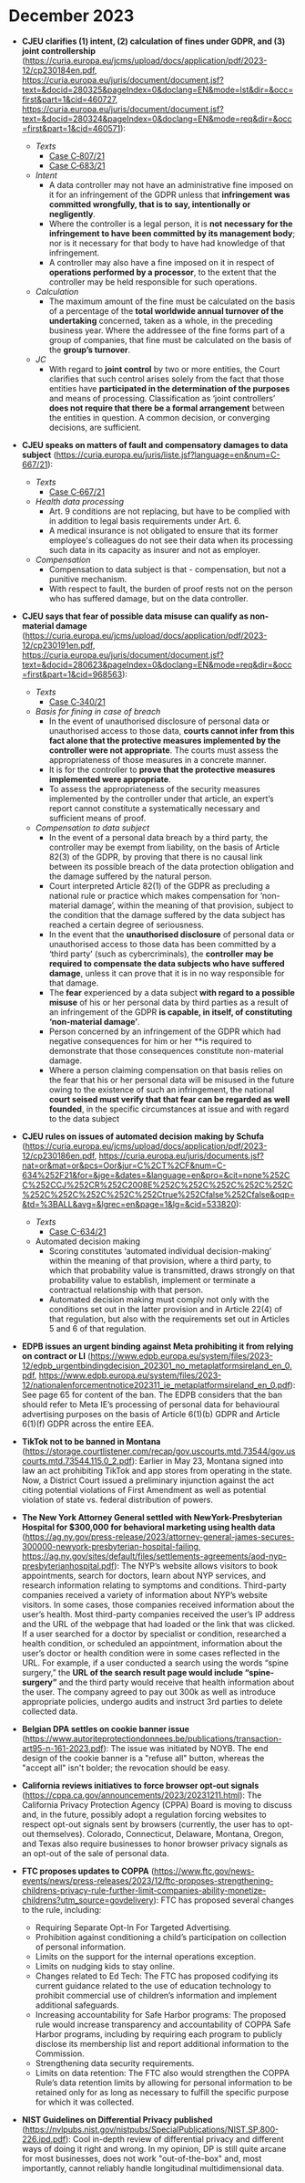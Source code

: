 # December 2023

- **CJEU clarifies (1) intent, (2) calculation of fines under GDPR, and (3) joint controllership** (https://curia.europa.eu/jcms/upload/docs/application/pdf/2023-12/cp230184en.pdf, https://curia.europa.eu/juris/document/document.jsf?text=&docid=280325&pageIndex=0&doclang=EN&mode=lst&dir=&occ=first&part=1&cid=460727, https://curia.europa.eu/juris/document/document.jsf?text=&docid=280324&pageIndex=0&doclang=EN&mode=req&dir=&occ=first&part=1&cid=460571): 
  - *Texts*
    - [Case C‑807/21](C-807_21.md)
    - [Case C‑683/21](C-683_21.md)
  - *Intent*
    - A data controller may not have an administrative fine imposed on it for an infringement of the GDPR unless that **infringement was committed wrongfully, that is to say, intentionally or negligently**. 
    - Where the controller is a legal person, it is **not necessary for the infringement to have been committed by its management body**; nor is it necessary for that body to have had knowledge of that infringement.
    - A controller may also have a fine imposed on it in respect of **operations performed by a processor**, to the extent that the controller may be held responsible for such operations.
  - *Calculation*
    - The maximum amount of the fine must be calculated on the basis of a percentage of the **total worldwide annual turnover of the undertaking** concerned, taken as a whole, in the preceding business year. Where the addressee of the fine forms part of a group of companies, that fine must be calculated on the basis of the **group’s turnover**.
  - *JC*
    - With regard to **joint control** by two or more entities, the Court clarifies that such control arises solely from the fact that those entities have **participated in the determination of the purposes** and means of processing. Classification as ‘joint controllers’ **does not require that there be a formal arrangement** between the entities in question. A common decision, or converging decisions, are sufficient.

- **CJEU speaks on matters of fault and compensatory damages to data subject** (https://curia.europa.eu/juris/liste.jsf?language=en&num=C-667/21):
  - *Texts*
    - [Case C‑667/21](C‑667_21.md)
  - *Health data processing*
    - Art. 9 conditions are not replacing, but have to be complied with in addition to legal basis requirements under Art. 6.
    - A medical insurance is not obligated to ensure that its former employee's colleagues do not see their data when its processing such data in its capacity as insurer and not as employer.
  - *Compensation*
    - Compensation to data subject is that - compensation, but not a punitive mechanism.
    - With respect to fault, the burden of proof rests not on the person who has suffered damage, but on the data controller.

- **CJEU says that fear of possible data misuse can qualify as non-material damage** (https://curia.europa.eu/jcms/upload/docs/application/pdf/2023-12/cp230191en.pdf, https://curia.europa.eu/juris/document/document.jsf?text=&docid=280623&pageIndex=0&doclang=EN&mode=req&dir=&occ=first&part=1&cid=968563):
  - *Texts*
    - [Case C‑340/21](C‑340_21.md)
  - *Basis for fining in case of breach*
    - In the event of unauthorised disclosure of personal data or unauthorised access to those data, **courts cannot infer from this fact alone that the protective measures implemented by the controller were not appropriate**. The courts must assess the appropriateness of those measures in a concrete manner. 
    - It is for the controller to **prove that the protective measures implemented were appropriate**. 
    - To assess the appropriateness of the security measures implemented by the controller under that article, an expert’s report cannot constitute a systematically necessary and sufficient means of proof.
  - *Compensation to data subject*
    - In the event of a personal data breach by a third party, the controller may be exempt from liability, on the basis of Article 82(3) of the GDPR, by proving that there is no causal link between its possible breach of the data protection obligation and the damage suffered by the natural person.
    - Court interpreted Article 82(1) of the GDPR as precluding a national rule or practice which makes compensation for ‘non-material damage’, within the meaning of that provision, subject to the condition that the damage suffered by the data subject has reached a certain degree of seriousness.
    - In the event that the **unauthorised disclosure** of personal data or unauthorised access to those data has been committed by a ‘third party’ (such as cybercriminals), the **controller may be required to compensate the data subjects who have suffered damage**, unless it can prove that it is in no way responsible for that damage. 
    - The **fear** experienced by a data subject **with regard to a possible misuse** of his or her personal data by third parties as a result of an infringement of the GDPR **is capable, in itself, of constituting ‘non-material damage’**.
    - Person concerned by an infringement of the GDPR which had negative consequences for him or her **is required to demonstrate that those consequences constitute non-material damage.
    - Where a person claiming compensation on that basis relies on the fear that his or her personal data will be misused in the future owing to the existence of such an infringement, the national **court seised must verify that that fear can be regarded as well founded**, in the specific circumstances at issue and with regard to the data subject

- **CJEU rules on issues of automated decision making by Schufa** (https://curia.europa.eu/jcms/upload/docs/application/pdf/2023-12/cp230186en.pdf, https://curia.europa.eu/juris/documents.jsf?nat=or&mat=or&pcs=Oor&jur=C%2CT%2CF&num=C-634%252F21&for=&jge=&dates=&language=en&pro=&cit=none%252CC%252CCJ%252CR%252C2008E%252C%252C%252C%252C%252C%252C%252C%252C%252C%252Ctrue%252Cfalse%252Cfalse&oqp=&td=%3BALL&avg=&lgrec=en&page=1&lg=&cid=533820):
  - *Texts*
    - [Case C-634/21](C-634_21.md)
  - Automated decision making
    - Scoring constitutes ‘automated individual decision-making’ within the meaning of that provision, where a third party, to which that probability value is transmitted, draws strongly on that probability value to establish, implement or terminate a contractual relationship with that person.
    - Automated decision making must comply not only with the conditions set out in the latter provision and in Article 22(4) of that regulation, but also with the requirements set out in Articles 5 and 6 of that regulation.

- **EDPB issues an urgent binding against Meta prohibiting it from relying on contract or LI** (https://www.edpb.europa.eu/system/files/2023-12/edpb_urgentbindingdecision_202301_no_metaplatformsireland_en_0.pdf, https://www.edpb.europa.eu/system/files/2023-12/nationalenforcementnotice202311_ie_metaplatformsireland_en_0.pdf): See page 65 for content of the ban. The EDPB considers that the ban should refer to Meta IE’s processing of personal data for behavioural advertising purposes on the basis of Article 6(1)(b) GDPR and Article 6(1)(f) GDPR across the entire EEA.

- **TikTok not to be banned in Montana** (https://storage.courtlistener.com/recap/gov.uscourts.mtd.73544/gov.uscourts.mtd.73544.115.0_2.pdf): Earlier in May 23, Montana signed into law an act prohibiting TikTok and app stores from operating in the state. Now, a District Court issued a preliminary injunction against the act citing potential violations of First Amendment as well as potential violation of state vs. federal distribution of powers.

- **The New York Attorney General settled with NewYork-Presbyterian Hospital for $300,000 for behavioral marketing using health data** (https://ag.ny.gov/press-release/2023/attorney-general-james-secures-300000-newyork-presbyterian-hospital-failing, https://ag.ny.gov/sites/default/files/settlements-agreements/aod-nyp-presbyterianhospital.pdf): The NYP’s website allows visitors to book appointments, search for doctors, learn about NYP services, and research information relating to symptoms and conditions. Third-party companies received a variety of information about NYP’s website visitors. In some cases, those companies received information about the user’s health. Most third-party companies received the user’s IP address and the URL of the webpage that had loaded or the link that was clicked. If a user searched for a doctor by specialist or condition, researched a health condition, or scheduled an appointment, information about the user’s doctor or health condition were in some cases reflected in the URL. For example, if a user conducted a search using the words “spine surgery,” the **URL of the search result page would include “spine-surgery”** and the third party would receive that health information about the user. The company agreed to pay out 300k as well as introduce appropriate policies, undergo audits and instruct 3rd parties to delete collected data.

- **Belgian DPA settles on cookie banner issue** (https://www.autoriteprotectiondonnees.be/publications/transaction-art95-n-161-2023.pdf): The issue was initiated by NOYB. The end design of the cookie banner is a "refuse all" button, whereas the "accept all" isn't bolder; the revocation should be easy. 

- **California reviews initiatives to force browser opt-out signals** (https://cppa.ca.gov/announcements/2023/20231211.html): The California Privacy Protection Agency (CPPA) Board is moving to discuss and, in the future, possibly adopt a regulation forcing websites to respect opt-out signals sent by browsers (currently, the user has to opt-out themselves). Colorado, Connecticut, Delaware, Montana, Oregon, and Texas also require businesses to honor browser privacy signals as an opt-out of the sale of personal data.

- **FTC proposes updates to COPPA** (https://www.ftc.gov/news-events/news/press-releases/2023/12/ftc-proposes-strengthening-childrens-privacy-rule-further-limit-companies-ability-monetize-childrens?utm_source=govdelivery): FTC has proposed several changes to the rule, including:
  - Requiring Separate Opt-In For Targeted Advertising.
  - Prohibition against conditioning a child’s participation on collection of personal information.
  - Limits on the support for the internal operations exception.
  - Limits on nudging kids to stay online.
  - Changes related to Ed Tech: The FTC has proposed codifying its current guidance related to the use of education technology to prohibit commercial use of children’s information and implement additional safeguards. 
  - Increasing accountability for Safe Harbor programs: The proposed rule would increase transparency and accountability of COPPA Safe Harbor programs, including by requiring each program to publicly disclose its membership list and report additional information to the Commission.
  - Strengthening data security requirements.
  - Limits on data retention: The FTC also would strengthen the COPPA Rule’s data retention limits by allowing for personal information to be retained only for as long as necessary to fulfill the specific purpose for which it was collected.

- **NIST Guidelines on Differential Privacy published** (https://nvlpubs.nist.gov/nistpubs/SpecialPublications/NIST.SP.800-226.ipd.pdf): Cool in-depth review of differential privacy and different ways of doing it right and wrong. In my opinion, DP is still quite arcane for most businesses, does not work "out-of-the-box" and, most importantly, cannot reliably handle longitudinal multidimensional data.